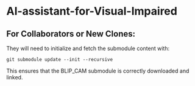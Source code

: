 # AI-assistant-for-Visual-Impaired

## For Collaborators or New Clones:
They will need to initialize and fetch the submodule content with:


```git submodule update --init --recursive```

This ensures that the BLIP_CAM submodule is correctly downloaded and linked.